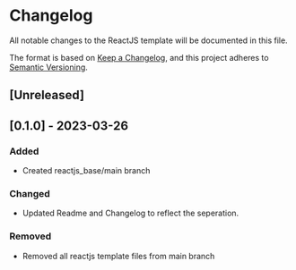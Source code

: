 # Changelog
All notable changes to the ReactJS template will be documented in this file.

The format is based on [Keep a Changelog](https://keepachangelog.com/en/1.0.0/),
and this project adheres to [Semantic Versioning](https://semver.org/spec/v2.0.0.html).

## [Unreleased]

## [0.1.0] - 2023-03-26

### Added
- Created reactjs_base/main branch
### Changed
- Updated Readme and Changelog to reflect the seperation.

### Removed
- Removed all reactjs template files from main branch